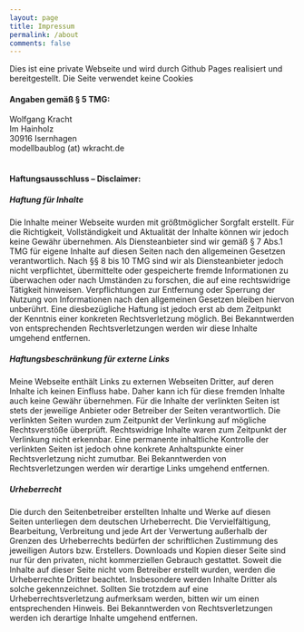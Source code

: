 ```yaml
---
layout: page
title: Impressum
permalink: /about
comments: false
---
```


<div class="row justify-content-between">
<div class="col-md-8 pr-5">

<p>Dies ist eine private Webseite und wird durch Github Pages realisiert und bereitgestellt. Die Seite verwendet keine Cookies</p>

<h4>Angaben gemäß § 5 TMG:</h4>

Wolfgang Kracht<br>
Im Hainholz<br>
30916 Isernhagen<br>
modellbaublog (at) wkracht.de<br>
<br>
<h4>Haftungsausschluss – Disclaimer:</h4>

<h5>Haftung für Inhalte</h5>
Die Inhalte meiner Webseite wurden mit größtmöglicher Sorgfalt erstellt. Für die
Richtigkeit, Vollständigkeit und Aktualität der Inhalte können wir jedoch keine
Gewähr übernehmen. Als Diensteanbieter sind wir gemäß § 7 Abs.1 TMG für
eigene Inhalte auf diesen Seiten nach den allgemeinen Gesetzen verantwortlich.
Nach §§ 8 bis 10 TMG sind wir als Diensteanbieter jedoch nicht verpflichtet,
übermittelte oder gespeicherte fremde Informationen zu überwachen oder nach
Umständen zu forschen, die auf eine rechtswidrige Tätigkeit hinweisen.
Verpflichtungen zur Entfernung oder Sperrung der Nutzung von Informationen
nach den allgemeinen Gesetzen bleiben hiervon unberührt.
Eine diesbezügliche Haftung ist jedoch erst ab dem Zeitpunkt der Kenntnis einer
konkreten Rechtsverletzung möglich. Bei Bekanntwerden von entsprechenden
Rechtsverletzungen werden wir diese Inhalte umgehend entfernen.
<br>
<h5>Haftungsbeschränkung für externe Links</h5>
Meine Webseite enthält Links zu externen Webseiten Dritter, auf deren Inhalte
ich keinen Einfluss habe. Daher kann ich für diese fremden Inhalte auch
keine Gewähr übernehmen. Für die Inhalte der verlinkten Seiten ist stets der
jeweilige Anbieter oder Betreiber der Seiten verantwortlich.
Die verlinkten Seiten wurden zum Zeitpunkt der Verlinkung auf mögliche
Rechtsverstöße überprüft. Rechtswidrige Inhalte waren zum Zeitpunkt der
Verlinkung nicht erkennbar. Eine permanente inhaltliche Kontrolle der verlinkten
Seiten ist jedoch ohne konkrete Anhaltspunkte einer Rechtsverletzung nicht
zumutbar. Bei Bekanntwerden von Rechtsverletzungen werden wir derartige
Links umgehend entfernen.
<br>
<h5>Urheberrecht</h5>
Die durch den Seitenbetreiber erstellten Inhalte und Werke auf diesen Seiten
unterliegen dem deutschen Urheberrecht. Die Vervielfältigung, Bearbeitung,
Verbreitung und jede Art der Verwertung außerhalb der Grenzen des
Urheberrechts bedürfen der schriftlichen Zustimmung des jeweiligen Autors
bzw. Erstellers. Downloads und Kopien dieser Seite sind nur für den privaten,
nicht kommerziellen Gebrauch gestattet.
Soweit die Inhalte auf dieser Seite nicht vom Betreiber erstellt wurden, werden
die Urheberrechte Dritter beachtet. Insbesondere werden Inhalte Dritter als
solche gekennzeichnet. Sollten Sie trotzdem auf eine Urheberrechtsverletzung
aufmerksam werden, bitten wir um einen entsprechenden Hinweis. Bei
Bekanntwerden von Rechtsverletzungen werden ich derartige Inhalte umgehend
entfernen.
</div>
</div>

